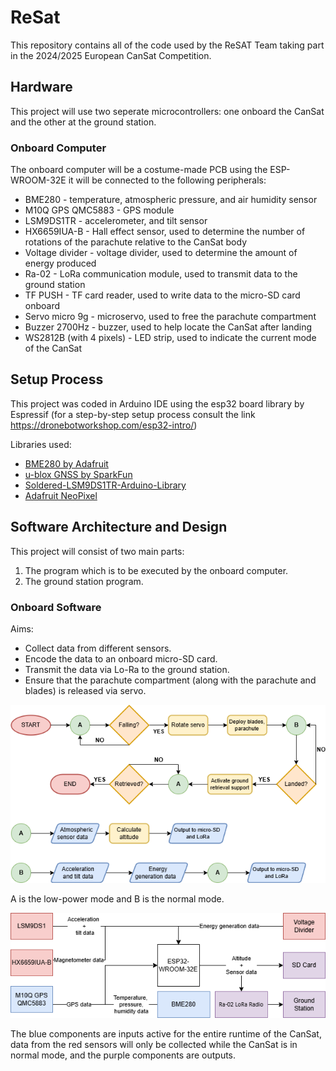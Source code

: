 # ReSat
This repository contains all of the code used by the ReSAT Team taking part in the 2024/2025 European CanSat Competition.

## Hardware
This project will use two seperate microcontrollers: one onboard the CanSat and the other at the ground station.

### Onboard Computer
The onboard computer will be a costume-made PCB using the ESP-WROOM-32E it will be connected to the following peripherals:
* BME280 - temperature, atmospheric pressure, and air humidity sensor
* M10Q GPS QMC5883 - GPS module
* LSM9DS1TR - accelerometer, and tilt sensor
* HX6659IUA-B - Hall effect sensor, used to determine the number of rotations of the parachute relative to the CanSat body
* Voltage divider - voltage divider, used to determine the amount of energy produced
* Ra-02 - LoRa communication module, used to transmit data to the ground station
* TF PUSH - TF card reader, used to write data to the micro-SD card onboard
* Servo micro 9g - microservo, used to free the parachute compartment
* Buzzer 2700Hz - buzzer, used to help locate the CanSat after landing
* WS2812B (with 4 pixels) - LED strip, used to indicate the current mode of the CanSat

## Setup Process
This project was coded in Arduino IDE using the esp32 board library by Espressif (for a step-by-step setup process consult the link https://dronebotworkshop.com/esp32-intro/)

Libraries used:
* [BME280 by Adafruit](https://github.com/adafruit/Adafruit_BME280_Library/tree/master) 
* [u-blox GNSS by SparkFun](https://github.com/sparkfun/SparkFun_u-blox_GNSS_Arduino_Library) 
* [Soldered-LSM9DS1TR-Arduino-Library](https://github.com/SolderedElectronics/Soldered-LSM9DS1TR-Arduino-Library/tree/main)
* [Adafruit NeoPixel](https://github.com/adafruit/Adafruit_NeoPixel)

## Software Architecture and Design
This project will consist of two main parts: 
1. The program which is to be executed by the onboard computer.
2. The ground station program.

### Onboard Software
Aims:
* Collect data from different sensors.
* Encode the data to an onboard micro-SD card.
* Transmit the data via Lo-Ra to the ground station.
* Ensure that the parachute compartment (along with the parachute and blades) is released via servo.

![Flowchart of the onboard program flow](./schematics/softwareExecutionPath.png)

A is the low-power mode and B is the normal mode.

![Schematic of the onboard data handling](./schematics/dataHandling.png)

The blue components are inputs active for the entire runtime of the CanSat, data from the red sensors will only be collected while the CanSat is in normal mode, and the purple components are outputs.
